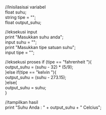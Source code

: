 //Inisilasisai variabel
<br>
float suhu;
<br>
string tipe = "";
<br>
float output_suhu;

//eksekusi input
<br>
print "Masukkan suhu anda";
<br>
input suhu = "";
<br>
print "Masukkan tipe satuan suhu";
<br>
input tipe = "";

//eksekusi proses
if (tipe == "fahrenheit "){
    <br>
    output_suhu = (suhu - 32) * (5/9);
    <br>
}else if(tipe == "kelvin "){
    <br>
    output_suhu = (suhu - 273.15);
    <br>
}else{
    <br>
    output_suhu = suhu;
    <br>
}

//tampilkan hasil
<br>
print "Suhu Anda : " + output_suhu + " Celcius";

